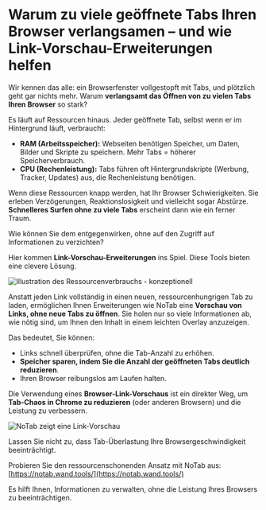 # Warum zu viele geöffnete Tabs Ihren Browser verlangsamen – und wie Link-Vorschau-Erweiterungen helfen

Wir kennen das alle: ein Browserfenster vollgestopft mit Tabs, und plötzlich geht gar nichts mehr. Warum **verlangsamt das Öffnen von zu vielen Tabs Ihren Browser** so stark?

Es läuft auf Ressourcen hinaus. Jeder geöffnete Tab, selbst wenn er im Hintergrund läuft, verbraucht:
*   **RAM (Arbeitsspeicher):** Webseiten benötigen Speicher, um Daten, Bilder und Skripte zu speichern. Mehr Tabs = höherer Speicherverbrauch.
*   **CPU (Rechenleistung):** Tabs führen oft Hintergrundskripte (Werbung, Tracker, Updates) aus, die Rechenleistung benötigen.

Wenn diese Ressourcen knapp werden, hat Ihr Browser Schwierigkeiten. Sie erleben Verzögerungen, Reaktionslosigkeit und vielleicht sogar Abstürze. **Schnelleres Surfen ohne zu viele Tabs** erscheint dann wie ein ferner Traum.

Wie können Sie dem entgegenwirken, ohne auf den Zugriff auf Informationen zu verzichten?

Hier kommen **Link-Vorschau-Erweiterungen** ins Spiel. Diese Tools bieten eine clevere Lösung.

![Illustration des Ressourcenverbrauchs - konzeptionell](images/notab1.png) <!-- Es könnte schwierig sein, ein direkt passendes Bild zu finden, hier wird ein Platzhalter-Konzept verwendet -->

Anstatt jeden Link vollständig in einen neuen, ressourcenhungrigen Tab zu laden, ermöglichen Ihnen Erweiterungen wie NoTab eine **Vorschau von Links, ohne neue Tabs zu öffnen**. Sie holen nur so viele Informationen ab, wie nötig sind, um Ihnen den Inhalt in einem leichten Overlay anzuzeigen.

Das bedeutet, Sie können:
*   Links schnell überprüfen, ohne die Tab-Anzahl zu erhöhen.
*   **Speicher sparen, indem Sie die Anzahl der geöffneten Tabs deutlich reduzieren**.
*   Ihren Browser reibungslos am Laufen halten.

Die Verwendung eines **Browser-Link-Vorschaus** ist ein direkter Weg, um **Tab-Chaos in Chrome zu reduzieren** (oder anderen Browsern) und die Leistung zu verbessern.

![NoTab zeigt eine Link-Vorschau](images/notab2.png)

Lassen Sie nicht zu, dass Tab-Überlastung Ihre Browsergeschwindigkeit beeinträchtigt.

Probieren Sie den ressourcenschonenden Ansatz mit NoTab aus: [https://notab.wand.tools/](https://notab.wand.tools/)

Es hilft Ihnen, Informationen zu verwalten, ohne die Leistung Ihres Browsers zu beeinträchtigen.
